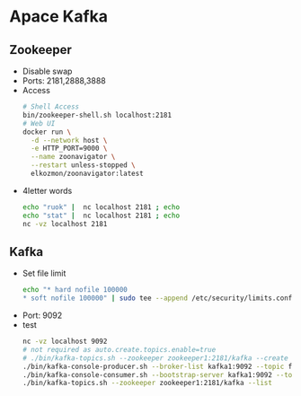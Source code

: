 # Apace Kafka

## Zookeeper
- Disable swap
- Ports: 2181,2888,3888
- Access
  ```bash
  # Shell Access
  bin/zookeeper-shell.sh localhost:2181
  # Web UI
  docker run \
    -d --network host \
    -e HTTP_PORT=9000 \
    --name zoonavigator \
    --restart unless-stopped \
    elkozmon/zoonavigator:latest
  ```
- 4letter words
  ```bash
  echo "ruok" |  nc localhost 2181 ; echo
  echo "stat" |  nc localhost 2181 ; echo
  nc -vz localhost 2181
  ```

## Kafka
- Set file limit
  ```bash
  echo "* hard nofile 100000
  * soft nofile 100000" | sudo tee --append /etc/security/limits.conf
  ```
- Port: 9092
- test
  ```bash
  nc -vz localhost 9092
  # not required as auto.create.topics.enable=true
  # ./bin/kafka-topics.sh --zookeeper zookeeper1:2181/kafka --create --topic first_topic --replication-factor 1 --partitions 3
  ./bin/kafka-console-producer.sh --broker-list kafka1:9092 --topic first_topic
  ./bin/kafka-console-consumer.sh --bootstrap-server kafka1:9092 --topic first_topic --from-beginning
  ./bin/kafka-topics.sh --zookeeper zookeeper1:2181/kafka --list
  ```